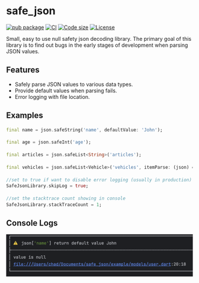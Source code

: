 # safe_json

[![pub package](https://img.shields.io/pub/v/safe_json.svg)](https://pub.dev/packages/safe_json)
[![CI](https://img.shields.io/github/actions/workflow/status/ChadCN/safe_json/publish.yml?logo=github-actions&logoColor=white)](https://github.com/ChadCN/safe_json/actions)
[![Code size](https://img.shields.io/github/languages/code-size/ChadCN/safe_json?logo=github&logoColor=white)](https://github.com/ChadCN/safe_json)
[![License](https://img.shields.io/badge/license-MIT-blue.svg)](https://github.com/ChadCN/safe_json?tab=MIT-1-ov-file#)

Small, easy to use null safety json decoding library. The primary goal of this library is to find out bugs in the early stages of development when parsing JSON values. 

## Features

- Safely parse JSON values to various data types.
- Provide default values when parsing fails.
- Error logging with file location.

## Examples

```dart
final name = json.safeString('name', defaultValue: 'John');

final age = json.safeInt('age');

final articles = json.safeList<String>('articles');

final vehicles = json.safeList<Vehicle>('vehicles', itemParse: (json) => Vehicle.fromJson(json));

//set to true if want to disable error logging (usually in production)
SafeJsonLibrary.skipLog = true; 

//set the stacktrace count showing in console
SafeJsonLibrary.stackTraceCount = 1; 
```

## Console Logs

![](https://github.com/ChadCN/safe_json/blob/main/assets/output.png)
